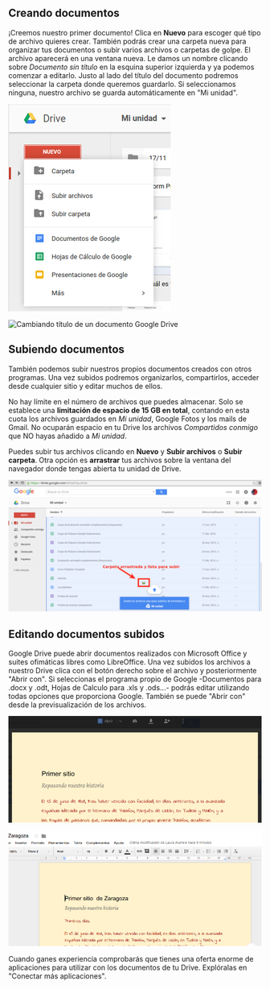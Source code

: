 ## Creando documentos

¡Creemos nuestro primer documento! Clica en **Nuevo** para escoger qué
tipo de archivo quieres crear. También podrás crear una carpeta nueva
para organizar tus documentos o subir varios archivos o carpetas de
golpe.
El archivo aparecerá en una ventana nueva. Le damos un nombre clicando
sobre *Documento sin título* en la esquina superior izquierda y ya
podemos comenzar a editarlo. Justo al lado del título del documento
podremos seleccionar la carpeta donde queremos guardarlo. Si
seleccionamos ninguna, nuestro archivo se guarda automáticamente en "Mi
unidad".

![Nuevo en Google Drive](https://raw.githubusercontent.com/catedu/curso-google-drive/master/images/Nuevo_en_Google_Drive.png)

![Cambiando título de un documento Google Drive](https://raw.githubusercontent.com/catedu/curso-google-drive/master/images/Cambiando_título_de_un_documento_Google_Drive.png)

## Subiendo documentos

También podemos subir nuestros propios documentos creados con otros
programas. Una vez subidos podremos organizarlos, compartirlos, acceder
desde cualquier sitio y editar muchos de ellos.

No hay límite en el número de archivos que puedes almacenar. Solo se
establece una **limitación de espacio de 15 GB en total**, contando en
esta cuota los archivos guardados en *Mi unidad*, Google Fotos y los
mails de Gmail. No ocuparán espacio en tu Drive los archivos
*Compartidos conmigo* que NO hayas añadido a *Mi unidad*.

Puedes subir tus archivos clicando en **Nuevo** y **Subir archivos** o
**Subir carpeta**. Otra opción es **arrastrar** tus archivos sobre la
ventana del navegador donde tengas abierta tu unidad de Drive.

![Subir archivos y carpetas arrastrando en Google Drive](https://raw.githubusercontent.com/catedu/curso-google-drive/master/images/Subir_arrastrando_a_Drive.png)

## Editando documentos subidos

Google Drive puede abrir documentos realizados con Microsoft Office y
suites ofimáticas libres como LibreOffice. Una vez subidos los archivos
a nuestro Drive clica con el botón derecho sobre el archivo y
posteriormente "Abrir con". Si seleccionas el programa propio de Google
-Documentos para .docx y .odt, Hojas de Calculo para .xls y .ods...-
podrás editar utilizando todas opciones que proporciona Google. También
se puede "Abrir con" desde la previsualización de los archivos.

![Documento no editable con Documentos de Google](https://raw.githubusercontent.com/catedu/curso-google-drive/master/images/Documento_no_editable_con_Documentos_de_Google.png)

![Documento editable con Documentos de Google](https://raw.githubusercontent.com/catedu/curso-google-drive/master/images/Documento_editable_con_Documentos_de_Google.png)


Cuando ganes experiencia comprobarás que tienes una oferta enorme de
aplicaciones para utilizar con los documentos de tu Drive. Explóralas en
"Conectar más aplicaciones".